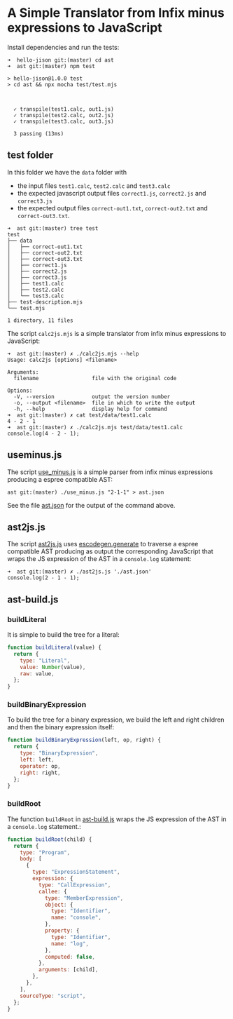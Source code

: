 # A Simple Translator from Infix minus expressions to JavaScript

Install dependencies and run the tests:

```
➜  hello-jison git:(master) cd ast
➜  ast git:(master) npm test

> hello-jison@1.0.0 test
> cd ast && npx mocha test/test.mjs



  ✓ transpile(test1.calc, out1.js)
  ✓ transpile(test2.calc, out2.js)
  ✓ transpile(test3.calc, out3.js)

  3 passing (13ms)
```

## test folder

In this folder we have the `data` folder with 
- the input files `test1.calc`, `test2.calc` and `test3.calc` 
- the expected javascript output files `correct1.js`, `correct2.js` and `correct3.js`
- the expected output files `correct-out1.txt`, `correct-out2.txt` and `correct-out3.txt`.
```
➜  ast git:(master) tree test
test
├── data
│   ├── correct-out1.txt
│   ├── correct-out2.txt
│   ├── correct-out3.txt
│   ├── correct1.js
│   ├── correct2.js
│   ├── correct3.js
│   ├── test1.calc
│   ├── test2.calc
│   └── test3.calc
├── test-description.mjs
└── test.mjs

1 directory, 11 files
```

The script `calc2js.mjs` is a simple translator from infix minus expressions to JavaScript:

```                                                                                
➜  ast git:(master) ✗ ./calc2js.mjs --help
Usage: calc2js [options] <filename>

Arguments:
  filename                 file with the original code

Options:
  -V, --version            output the version number
  -o, --output <filename>  file in which to write the output
  -h, --help               display help for command
➜  ast git:(master) ✗ cat test/data/test1.calc 
4 - 2 - 1
➜  ast git:(master) ✗ ./calc2js.mjs test/data/test1.calc    
console.log(4 - 2 - 1);
```

## useminus.js

The script [use_minus.js](use_minus.js) is a simple parser from infix minus expressions producing a espree compatible AST:

```
ast git:(master) ./use_minus.js "2-1-1" > ast.json
```

See the file [ast.json](ast.json) for the output of the command above.

## ast2js.js

The script [ast2js.js](ast2js.js) uses [escodegen.generate](https://github.com/estools/escodegen/wiki/API) to traverse a espree compatible AST producing as output the corresponding JavaScript that 
wraps the JS expression of the AST in a `console.log` statement:

```
➜  ast git:(master) ✗ ./ast2js.js './ast.json'
console.log(2 - 1 - 1);
```

## ast-build.js

### buildLiteral

It is simple to build the tree for a literal:

```js
function buildLiteral(value) {
  return {
    type: "Literal",
    value: Number(value),
    raw: value,
  };
}
```

### buildBinaryExpression

To build the tree for a binary expression, we build the left and right children and then the binary expression itself:

```js
function buildBinaryExpression(left, op, right) {
  return {
    type: "BinaryExpression",
    left: left,
    operator: op,
    right: right,
  };
}
```

### buildRoot

The function `buildRoot` in [ast-build.js](ast-build.js) wraps the JS expression of the AST in a `console.log` statement.:

```js
function buildRoot(child) {
  return {
    type: "Program",
    body: [
      {
        type: "ExpressionStatement",
        expression: {
          type: "CallExpression",
          callee: {
            type: "MemberExpression",
            object: {
              type: "Identifier",
              name: "console",
            },
            property: {
              type: "Identifier",
              name: "log",
            },
            computed: false,
          },
          arguments: [child],
        },
      },
    ],
    sourceType: "script",
  };
}
```